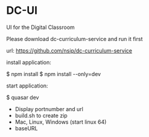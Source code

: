 # DC-UI
UI for the Digital Classroom


Please download dc-curriculum-service and run it first

url: https://github.com/nsip/dc-curriculum-service

install application:

$ npm install
$ npm install --only=dev

start application:

$ quasar dev




* Display portnumber and url
* build.sh to create zip
* Mac, Linux, Windows (start linux 64)
* baseURL 
